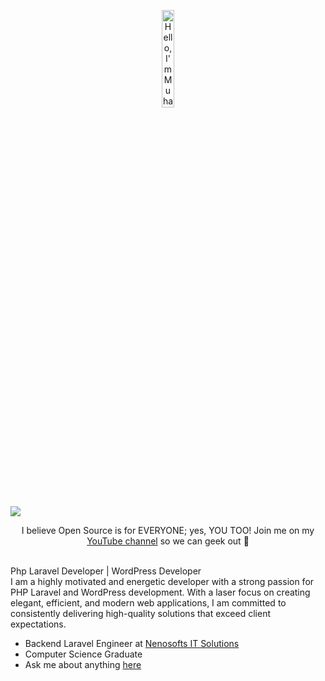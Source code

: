 <!-- ### Hi there 👋 -->
<!-- ![Muhammadbilal24's Stats](https://github-readme-stats.vercel.app/api?username=Muhammadbilal24&theme=vue-dark&show_icons=true&hide_border=true&count_private=true) 
<br>
![Muhammadbilal24's Streak](https://github-readme-streak-stats.herokuapp.com/?user=Muhammadbilal24&theme=vue-dark&hide_border=true)
![Muhammadbilal24's Top Languages](https://github-readme-stats.vercel.app/api/top-langs/?username=Muhammadbilal24&theme=vue-dark&show_icons=true&hide_border=true&layout=compact) -->

<p align="center"><a href="https://muhammadbilal24.github.io"><img width="20%" alt="Hello, I'm Muhammad Bilal. I do open source!" src="https://nenosofts.pk/bilaeldevelops/assets/imgs/logo22.png" /></a></p>
<a href="http://eddiejaoude.io" target="_blank"><img src="https://github.com/MuhammadBilal24/MuhammadBilal24/assets/123636536/384ebd60-9ae2-455c-ad25-d456e6ebec04
"/></a>

<p align="center">I believe Open Source is for EVERYONE; yes, YOU TOO! Join me on my <a href="http://youtube.com/eddiejaoude?sub_confirmation=1">YouTube channel</a> so we can geek out 🎥</p>

<br />
Php Laravel Developer | WordPress Developer <br>
I am a highly motivated and energetic developer with a strong passion for PHP Laravel and WordPress development. With a laser focus on creating elegant, efficient, and modern web applications, I am committed to consistently delivering high-quality solutions that exceed client expectations.


<!-- **About me** -->

- Backend Laravel Engineer at [Nenosofts IT Solutions](https://nenosofts.pk/)
- Computer Science Graduate
- Ask me about anything [here](https://nenosofts.pk/bilaeldevelops)

<!-- - 📈 Built github-readme-stats, verlyjs and more, **50m+** hits • **50K** stars on GitHub -->

<!-- - ❤️ I love writing TypeScript, and building fun experiments on type-level -->

<!-- <table>
  <tr>
    <td><a href="https://stars.github.com/profiles/muhammadbilal12/"><img src="https://user-images.githubusercontent.com/624760/197230432-de4db9f3-8c8d-4421-8ed4-fc83c02f73e6.jpeg" /></a></td>
    <td><a href="https://stars.github.com/profiles/muhammadbilal12/"><img src="https://user-images.githubusercontent.com/624760/197230439-f90cd6b0-2174-41be-97eb-5f28f49d9d19.jpg" /></a></td>
  </tr>
</table> -->

<!-- <code><img height="20" alt="javascript" src="https://raw.githubusercontent.com/github/explore/80688e429a7d4ef2fca1e82350fe8e3517d3494d/topics/javascript/javascript.png"></code>
<code><img height="20" alt="typescript" src="https://raw.githubusercontent.com/github/explore/80688e429a7d4ef2fca1e82350fe8e3517d3494d/topics/typescript/typescript.png"></code>
<code><img height="20" alt="react" src="https://raw.githubusercontent.com/github/explore/80688e429a7d4ef2fca1e82350fe8e3517d3494d/topics/react/php.png"></code>
<code><img height="20" alt="graphql" src="https://raw.githubusercontent.com/github/explore/5c058a388828bb5fde0bcafd4bc867b5bb3f26f3/topics/graphql/graphql.png"></code>
<code><img height="20" alt="nodejs" src="https://raw.githubusercontent.com/github/explore/80688e429a7d4ef2fca1e82350fe8e3517d3494d/topics/nodejs/nodejs.png"></code>     -->


